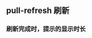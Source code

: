 <div class="demo-header">
<p class="overviewicon">
  <span class="wapi-ui-pull-refresh"/>
</p>

## pull-refresh 刷新

<mobile-uxlink widget-name="PullRefresh"></mobile-uxlink>
</div>

### 刷新完成时，提示的显示时长

<mobile-view link="pull-refresh/success-duration"></mobile-view>

<br>
